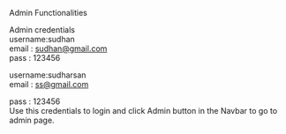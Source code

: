 Admin Functionalities


Admin credentials                                                                                                                                                                                                                      
username:sudhan                                                                                                                                                                                                    
email : sudhan@gmail.com                                                                                                                                                                                   
pass : 123456

username:sudharsan                                                                                                                                                                                     
email : ss@gmail.com                                                                                                                                                                                  
       
pass : 123456                                                                                                                                                                                            
Use this credentials to login and click Admin button in the Navbar to go to admin page.
